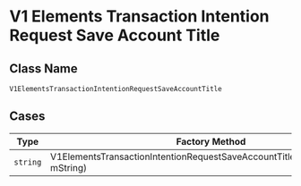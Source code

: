 
# V1 Elements Transaction Intention Request Save Account Title

## Class Name

`V1ElementsTransactionIntentionRequestSaveAccountTitle`

## Cases

| Type | Factory Method |
|  --- | --- |
| `string` | V1ElementsTransactionIntentionRequestSaveAccountTitle.FromString(string mString) |

